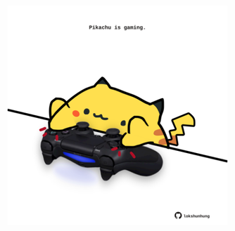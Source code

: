 <!-- built at 23/09/2023, 20:00:39 UTC -->
<p align="center">
  <img width="500" height="500" src="./ReadmeImage.svg">
</p>
